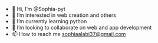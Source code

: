 - 👋 Hi, I’m @Sophia-pyt
- 👀 I’m interested in web creation and others
- 🌱 I’m currently learning python
- 💞️ I’m looking to collaborate on web and app development
- 📫 How to reach me sophiaalabi37@gmail.com

<!---
Sophia-pyt/Sophia-pyt is a ✨ special ✨ repository because its `README.md` (this file) appears on your GitHub profile.
You can click the Preview link to take a look at your changes.
--->
